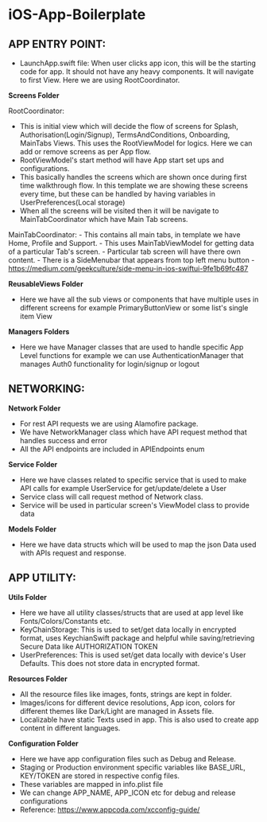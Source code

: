 # iOS-App-Boilerplate

## APP ENTRY POINT:
 - LaunchApp.swift file: When user clicks app icon, this will be the starting code for app. It should not have any heavy components. It will navigate to first View. Here we are using RootCoordinator.
 
 **Screens Folder**
 
  RootCoordinator:
   - This is initial view which will decide the flow of screens for Splash, Authorisation(Login/Signup), TermsAndConditions, Onboarding, MainTabs Views. This uses the RootViewModel for logics. Here we can add or remove screens as per App flow.
   - RootViewModel's start method will have App start set ups and configurations.
   - This basically handles the screens which are shown once during first time walkthrough flow. In this template we are showing these screens every time, but these can be handled by having variables in UserPreferences(Local storage) 
   - When all the screens will be visited then it will be navigate to MainTabCoordinator which have Main Tab screens.
   
   MainTabCoordinator:
    - This contains all main tabs, in template we have Home, Profile and Support.
    - This uses MainTabViewModel for getting data of a particular Tab's screen.
    - Particular tab screen will have there own content.
    - There is a SideMenubar that appears from top left menu button - https://medium.com/geekculture/side-menu-in-ios-swiftui-9fe1b69fc487
    
**ReusableViews Folder**
  - Here we have all the sub views or components that have multiple uses in different screens for example PrimaryButtonView or some list's single item View
  
**Managers Folders**
  - Here we have Manager classes that are used to handle specific App Level functions for example we can use AuthenticationManager that manages Auth0 functionality for login/signup or logout 

## NETWORKING:

**Network Folder**
 - For rest API requests we are using Alamofire package. 
 - We have NetworkManager class which have API request method that handles success and error
 - All the API endpoints are included in APIEndpoints enum
 
**Service Folder**
  - Here we have classes related to specific service that is used to make API calls for example UserService for get/update/delete a User
  - Service class will call request method of Network class.
  - Service will be used in particular screen's ViewModel class to provide data
  
**Models Folder**
  - Here we have data structs which will be used to map the json Data used with APIs request and response.
  

## APP UTILITY:
 
 **Utils Folder**
 - Here we have all utility classes/structs that are used at app level like Fonts/Colors/Constants etc.
 - KeyChainStorage: This is used to set/get data locally in encrypted format, uses KeychianSwift package and helpful while saving/retrieving Secure Data like AUTHORIZATION TOKEN
 - UserPreferences: This is used set/get data locally with device's User Defaults. This does not store data in encrypted format.

 **Resources Folder**
 - All the resource files like images, fonts, strings are kept in folder.
 - Images/icons for different device resolutions, App icon, colors for different themes like Dark/Light are managed in Assets file. 
 - Localizable have static Texts used in app. This is also used to create app content in different languages.

 **Configuration Folder**
 - Here we have app configuration files such as Debug and Release.
 - Staging or Production environment specific variables like BASE_URL, KEY/TOKEN are stored in respective config files.
 - These variables are mapped in info.plist file
 - We can change APP_NAME, APP_ICON etc for debug and release configurations
 - Reference: https://www.appcoda.com/xcconfig-guide/

   

